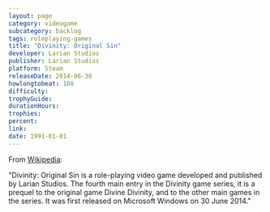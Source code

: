 ```yaml
---
layout: page
category: videogame
subcategory: backlog
tags: roleplaying-games
title: "Divinity: Original Sin"
developer: Larian Studios
publisher: Larian Studios
platform: Steam
releaseDate: 2014-06-30
howlongtobeat: 108
difficulty:
trophyGuide:
durationHours:
trophies:
percent:
link:
date: 1991-01-01
---
```


From [Wikipedia](https://en.wikipedia.org/wiki/Divinity:_Original_Sin):

"Divinity: Original Sin is a role-playing video game developed and published by Larian Studios. The fourth main entry in the Divinity game series, it is a prequel to the original game Divine Divinity, and to the other main games in the series. It was first released on Microsoft Windows on 30 June 2014."
